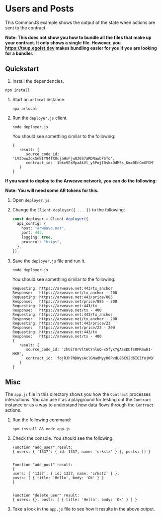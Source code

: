 # Users and Posts

This CommonJS example shows the output of the state when actions are sent to the
contract.

**Note: This does not show you how to bundle all the files that make up your
contract. It only shows a single file. However, you https://tsup.egoist.dev
makes bundling easier for you if you are looking for a bundler.**

## Quickstart

1. Install the dependencies.

```text
npm install
```

1. Start an `arlocal` instance.

   ```text
   npx arlocal
   ```

1. Run the `deployer.js` client.

   ```text
   node deployer.js
   ```

   You should see something similar to the following:

   ```text
   {
      result: {
         source_code_id: 'LV3bwwZqxSnBIY94tXUujaHoFjw026S7aRDNawbFSTo',
         contract_id: '1bkx9EsMpaAkVl_y5PojI0skxOdM5s_Kmx0EnGmGFDM'
      }
   }
   ```

**If you want to deploy to the Arweave network, you can do the following:**

**Note: You will need some AR tokens for this.**

1. Open `deployer.js`.

1. Change the `Client.deployer({ ... })` to the following:

   ```ts
   const deployer = Client.deployer({
     api_config: {
       host: "arweave.net",
       port: 443,
       logging: true,
       protocol: "https",
     },
   });
   ```

1. Save the `deployer.js` file and run it.

   ```text
   node deployer.js
   ```

   You should see something similar to the following:

   ```text
   Requesting: https://arweave.net:443/tx_anchor
   Response:   https://arweave.net/tx_anchor - 200
   Requesting: https://arweave.net:443/price/885
   Response:   https://arweave.net/price/885 - 200
   Requesting: https://arweave.net:443/tx
   Response:   https://arweave.net/tx - 400
   Requesting: https://arweave.net:443/tx_anchor
   Response:   https://arweave.net/tx_anchor - 200
   Requesting: https://arweave.net:443/price/23
   Response:   https://arweave.net/price/23 - 200
   Requesting: https://arweave.net:443/tx
   Response:   https://arweave.net/tx - 400
   {
      result: {
         source_code_id: 'zhUiT8rVlt6CYnluQ-x5fyxYgAssDDfs0MRmwB1-MKM',
         contract_id: 'fojRJh7NDWysAclGNadMyyO0PvdL86C92d6IOZfnjWQ'
      }
   }
   ```

## Misc

The `app.js` file in this directory shows you how the `Contract` processes
interactions. You can use it as a playground for testing out the `Contract`
instance or as a way to understand how data flows through the `Contract`
actions.

1. Run the following command:

   ```
   npm install && node app.js
   ```

1. Check the console. You should see the following:

   ```text
   Function "add_user" result:
   { users: { '1337': { id: 1337, name: 'crkstz' } }, posts: [] }


   Function "add_post" result:
   {
   users: { '1337': { id: 1337, name: 'crkstz' } },
   posts: [ { title: 'Hello', body: 'Ok' } ]
   }


   Function "delete_user" result:
   { users: {}, posts: [ { title: 'Hello', body: 'Ok' } ] }
   ```

1. Take a look in the `app.js` file to see how it results in the above output.
